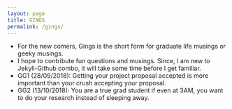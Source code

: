```yaml
---
layout: page
title: GINGS
permalink: /gings/
---
```


* For the new comers, Gings is the short form for graduate life musings or geeky musings. 
* I hope to contribute fun questions and musings. Since, I am new to Jekyll-Github combo, it will take some time before I get familiar.
* GG1 (28/09/2018): Getting your project proposal accepted is more important than your crush accepting your proposal. 
* GG2 (13/10/2018): You are a true grad student if even at 3AM, you want to do your research instead of sleeping away. 
